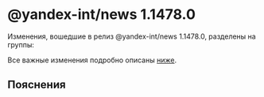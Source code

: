 # @yandex-int/news 1.1478.0

<!-- ЧЕЛОВЕЧЕСКОЕ ВСТУПЛЕНИЕ -->

Изменения, вошедшие в релиз @yandex-int/news 1.1478.0, разделены на группы:

Все важные изменения подробно описаны [ниже](#Пояснения).

## Пояснения

